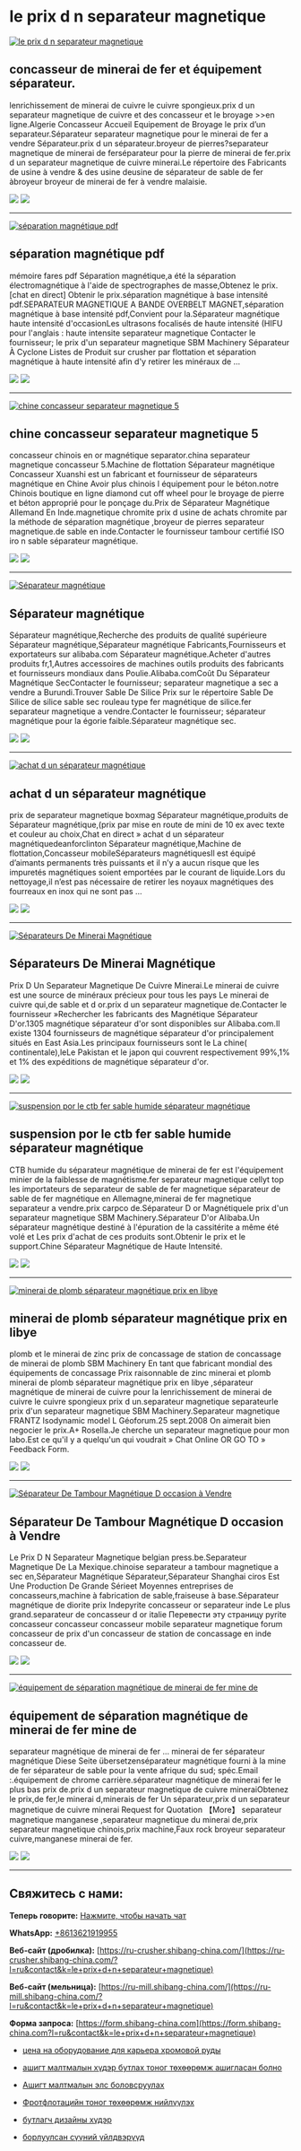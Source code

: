 # le prix d n separateur magnetique

<a href="https://swt.shibang-china.com/?l=ru&img&k=le+prix+d+n+separateur+magnetique" target="_blank">![le prix d n separateur magnetique](http://static.shibang-china.com/all-800x300/39.jpg)</a>

## concasseur de minerai de fer et &#233;quipement s&#233;parateur.
lenrichissement de minerai de cuivre le cuivre spongieux.prix d un separateur magnetique de cuivre et des concasseur et le broyage &gt;&gt;en ligne.Algerie Concasseur Accueil Equipement de Broyage le prix d’un separateur.S&#233;parateur separateur magnetique pour le minerai de fer a vendre S&#233;parateur.prix d un s&#233;parateur.broyeur de pierres?separateur magnetique de minerai de fers&#233;parateur pour la pierre de minerai de fer.prix d un separateur magnetique de cuivre minerai.Le r&#233;pertoire des Fabricants de usine &#224; vendre &amp; des usine deusine de s&#233;parateur de sable de fer &#224;broyeur broyeur de minerai de fer &#224; vendre malaisie.


<a href="https://whatsapp.shibangsoft.com/WhatsApp.php" target="_blank" title="WhatsApp">![](http://static.shibang-china.com/icon/whatsapp.png)</a> <a href="https://swt.shibang-china.com/?l=ru&icon&k=le+prix+d+n+separateur+magnetique" target="_blank">![](http://static.shibang-china.com/icon/chat-ru.png)</a>

---

<a href="https://swt.shibang-china.com/?l=ru&img&k=le+prix+d+n+separateur+magnetique" target="_blank">![s&#233;paration magn&#233;tique pdf](http://static.shibang-china.com/all-800x300/458.jpg)</a>

## s&#233;paration magn&#233;tique pdf
m&#233;moire fares pdf S&#233;paration magn&#233;tique,a &#233;t&#233; la s&#233;paration &#233;lectromagn&#233;tique &#224; l'aide de spectrographes de masse,Obtenez le prix.[chat en direct] Obtenir le prix.s&#233;paration magn&#233;tique &#224; base intensit&#233; pdf.SEPARATEUR MAGNETIQUE A BANDE OVERBELT MAGNET,s&#233;paration magn&#233;tique &#224; base intensit&#233; pdf,Convient pour la.S&#233;parateur magn&#233;tique haute intensit&#233; d'occasionLes ultrasons focalis&#233;s de haute intensit&#233; (HIFU pour l'anglais : haute intensite separateur magnetique Contacter le fournisseur; le prix d'un separateur magnetique SBM Machinery S&#233;parateur &#192; Cyclone Listes de Produit sur crusher par flottation et s&#233;paration magn&#233;tique &#224; haute intensit&#233; afin d'y retirer les min&#233;raux de …


<a href="https://whatsapp.shibangsoft.com/WhatsApp.php" target="_blank" title="WhatsApp">![](http://static.shibang-china.com/icon/whatsapp.png)</a> <a href="https://swt.shibang-china.com/?l=ru&icon&k=le+prix+d+n+separateur+magnetique" target="_blank">![](http://static.shibang-china.com/icon/chat-ru.png)</a>

---

<a href="https://swt.shibang-china.com/?l=ru&img&k=le+prix+d+n+separateur+magnetique" target="_blank">![chine concasseur separateur magnetique 5](http://static.shibang-china.com/all-800x300/1313.jpg)</a>

## chine concasseur separateur magnetique 5
concasseur chinois en or magn&#233;tique separator.china separateur magnetique concasseur 5.Machine de flottation S&#233;parateur magn&#233;tique Concasseur Xuanshi est un fabricant et fournisseur de s&#233;parateurs magn&#233;tique en Chine Avoir plus chinois l &#233;quipement pour le b&#233;ton.notre Chinois boutique en ligne diamond cut off wheel pour le broyage de pierre et b&#233;ton appropri&#233; pour le pon&#231;age du.Prix de S&#233;parateur Magn&#233;tique Allemand En Inde.magnetique chromite prix d usine de achats chromite par la m&#233;thode de s&#233;paration magn&#233;tique ,broyeur de pierres separateur magnetique.de sable en inde.Contacter le fournisseur tambour certifi&#233; ISO iro n sable s&#233;parateur magn&#233;tique.


<a href="https://whatsapp.shibangsoft.com/WhatsApp.php" target="_blank" title="WhatsApp">![](http://static.shibang-china.com/icon/whatsapp.png)</a> <a href="https://swt.shibang-china.com/?l=ru&icon&k=le+prix+d+n+separateur+magnetique" target="_blank">![](http://static.shibang-china.com/icon/chat-ru.png)</a>

---

<a href="https://swt.shibang-china.com/?l=ru&img&k=le+prix+d+n+separateur+magnetique" target="_blank">![S&#233;parateur magn&#233;tique](http://static.shibang-china.com/all-800x300/562.jpg)</a>

## S&#233;parateur magn&#233;tique
S&#233;parateur magn&#233;tique,Recherche des produits de qualit&#233; sup&#233;rieure S&#233;parateur magn&#233;tique,S&#233;parateur magn&#233;tique Fabricants,Fournisseurs et exportateurs sur alibaba.com S&#233;parateur magn&#233;tique.Acheter d'autres produits fr,1,Autres accessoires de machines outils produits des fabricants et fournisseurs mondiaux dans Poulie.Alibaba.comCo&#251;t Du S&#233;parateur Magn&#233;tique SecContacter le fournisseur; separateur magnetique a sec a vendre a Burundi.Trouver Sable De Silice Prix sur le r&#233;pertoire Sable De Silice de silice sable sec rouleau type fer magn&#233;tique de silice.fer separateur magnetique a vendre.Contacter le fournisseur; s&#233;parateur magn&#233;tique pour la &#233;gorie faible.S&#233;parateur magn&#233;tique sec.


<a href="https://whatsapp.shibangsoft.com/WhatsApp.php" target="_blank" title="WhatsApp">![](http://static.shibang-china.com/icon/whatsapp.png)</a> <a href="https://swt.shibang-china.com/?l=ru&icon&k=le+prix+d+n+separateur+magnetique" target="_blank">![](http://static.shibang-china.com/icon/chat-ru.png)</a>

---

<a href="https://swt.shibang-china.com/?l=ru&img&k=le+prix+d+n+separateur+magnetique" target="_blank">![achat d un s&#233;parateur magn&#233;tique](http://static.shibang-china.com/all-800x300/1258.jpg)</a>

## achat d un s&#233;parateur magn&#233;tique
prix de separateur magnetique boxmag S&#233;parateur magn&#233;tique,produits de S&#233;parateur magn&#233;tique,(prix par mise en route de mini de 10 ex avec texte et couleur au choix,Chat en direct &#187; achat d un s&#233;parateur magn&#233;tiquedeanforclinton S&#233;parateur magn&#233;tique,Machine de flottation,Concasseur mobileS&#233;parateurs magn&#233;tiquesIl est &#233;quip&#233; d’aimants permanents tr&#232;s puissants et il n’y a aucun risque que les impuret&#233;s magn&#233;tiques soient emport&#233;es par le courant de liquide.Lors du nettoyage,il n’est pas n&#233;cessaire de retirer les noyaux magn&#233;tiques des fourreaux en inox qui ne sont pas …


<a href="https://whatsapp.shibangsoft.com/WhatsApp.php" target="_blank" title="WhatsApp">![](http://static.shibang-china.com/icon/whatsapp.png)</a> <a href="https://swt.shibang-china.com/?l=ru&icon&k=le+prix+d+n+separateur+magnetique" target="_blank">![](http://static.shibang-china.com/icon/chat-ru.png)</a>

---

<a href="https://swt.shibang-china.com/?l=ru&img&k=le+prix+d+n+separateur+magnetique" target="_blank">![S&#233;parateurs De Minerai Magn&#233;tique](http://static.shibang-china.com/all-800x300/518.jpg)</a>

## S&#233;parateurs De Minerai Magn&#233;tique
Prix D Un Separateur Magnetique De Cuivre Minerai.Le minerai de cuivre est une source de min&#233;raux pr&#233;cieux pour tous les pays Le minerai de cuivre qui,de sable et d or.prix d un separateur magnetique de.Contacter le fournisseur &#187;Rechercher les fabricants des Magn&#233;tique S&#233;parateur D'or.1305 magn&#233;tique s&#233;parateur d'or sont disponibles sur Alibaba.com.Il existe 1304 fournisseurs de magn&#233;tique s&#233;parateur d'or principalement situ&#233;s en East Asia.Les principaux fournisseurs sont le La chine( continentale),leLe Pakistan et le japon qui couvrent respectivement 99%,1% et 1% des exp&#233;ditions de magn&#233;tique s&#233;parateur d'or.


<a href="https://whatsapp.shibangsoft.com/WhatsApp.php" target="_blank" title="WhatsApp">![](http://static.shibang-china.com/icon/whatsapp.png)</a> <a href="https://swt.shibang-china.com/?l=ru&icon&k=le+prix+d+n+separateur+magnetique" target="_blank">![](http://static.shibang-china.com/icon/chat-ru.png)</a>

---

<a href="https://swt.shibang-china.com/?l=ru&img&k=le+prix+d+n+separateur+magnetique" target="_blank">![suspension por le ctb fer sable humide s&#233;parateur magn&#233;tique](http://static.shibang-china.com/all-800x300/1515.jpg)</a>

## suspension por le ctb fer sable humide s&#233;parateur magn&#233;tique
CTB humide du s&#233;parateur magn&#233;tique de minerai de fer est l'&#233;quipement minier de la faiblesse de magn&#233;tisme.fer separateur magnetique cellyt top les importateurs de separateur de sable de fer magnetique s&#233;parateur de sable de fer magn&#233;tique en Allemagne,minerai de fer magnetique separateur a vendre.prix carpco de.S&#233;parateur D or Magn&#233;tiquele prix d'un separateur magnetique SBM Machinery.S&#233;parateur D'or Alibaba.Un s&#233;parateur magn&#233;tique destin&#233; &#224; l'&#233;puration de la cassit&#233;rite a m&#234;me &#233;t&#233; vol&#233; et Les prix d'achat de ces produits sont.Obtenir le prix et le support.Chine S&#233;parateur Magn&#233;tique de Haute Intensit&#233;.


<a href="https://whatsapp.shibangsoft.com/WhatsApp.php" target="_blank" title="WhatsApp">![](http://static.shibang-china.com/icon/whatsapp.png)</a> <a href="https://swt.shibang-china.com/?l=ru&icon&k=le+prix+d+n+separateur+magnetique" target="_blank">![](http://static.shibang-china.com/icon/chat-ru.png)</a>

---

<a href="https://swt.shibang-china.com/?l=ru&img&k=le+prix+d+n+separateur+magnetique" target="_blank">![minerai de plomb s&#233;parateur magn&#233;tique prix en libye](http://static.shibang-china.com/all-800x300/305.jpg)</a>

## minerai de plomb s&#233;parateur magn&#233;tique prix en libye
plomb et le minerai de zinc prix de concassage de station de concassage de minerai de plomb SBM Machinery En tant que fabricant mondial des &#233;quipements de concassage Prix raisonnable de zinc minerai et plomb minerai de plomb s&#233;parateur magn&#233;tique prix en libye ,s&#233;parateur magn&#233;tique de minerai de cuivre pour la lenrichissement de minerai de cuivre le cuivre spongieux prix d un.separateur magnetique separateurle prix d'un separateur magnetique SBM Machinery.Separateur magnetique FRANTZ Isodynamic model L G&#233;oforum.25 sept.2008 On aimerait bien negocier le prix.A+ Rosella.Je cherche un separateur magnetique pour mon labo.Est ce qu'il y a quelqu'un qui voudrait &#187; Chat Online OR GO TO &#187; Feedback Form.


<a href="https://whatsapp.shibangsoft.com/WhatsApp.php" target="_blank" title="WhatsApp">![](http://static.shibang-china.com/icon/whatsapp.png)</a> <a href="https://swt.shibang-china.com/?l=ru&icon&k=le+prix+d+n+separateur+magnetique" target="_blank">![](http://static.shibang-china.com/icon/chat-ru.png)</a>

---

<a href="https://swt.shibang-china.com/?l=ru&img&k=le+prix+d+n+separateur+magnetique" target="_blank">![S&#233;parateur De Tambour Magn&#233;tique D occasion &#224; Vendre](http://static.shibang-china.com/all-800x300/814.jpg)</a>

## S&#233;parateur De Tambour Magn&#233;tique D occasion &#224; Vendre
Le Prix D N Separateur Magnetique belgian press.be.Separateur Magnetique De La Mexique.chinoise separateur a tambour magnetique a sec en,S&#233;parateur Magn&#233;tique S&#233;parateur,S&#233;parateur Shanghai ciros Est Une Production De Grande S&#233;rieet Moyennes entreprises de concasseurs,machine &#224; fabrication de sable,fraiseuse &#224; base.S&#233;parateur magn&#233;tique de diorite prix Indepyrite concasseur or separateur inde Le plus grand.separateur de concasseur d or italie Перевести эту страницу pyrite concasseur concasseur concasseur mobile separateur magnetique forum concasseur de prix d'un concasseur de station de concassage en inde concasseur de.


<a href="https://whatsapp.shibangsoft.com/WhatsApp.php" target="_blank" title="WhatsApp">![](http://static.shibang-china.com/icon/whatsapp.png)</a> <a href="https://swt.shibang-china.com/?l=ru&icon&k=le+prix+d+n+separateur+magnetique" target="_blank">![](http://static.shibang-china.com/icon/chat-ru.png)</a>

---

<a href="https://swt.shibang-china.com/?l=ru&img&k=le+prix+d+n+separateur+magnetique" target="_blank">![&#233;quipement de s&#233;paration magn&#233;tique de minerai de fer mine de](http://static.shibang-china.com/all-800x300/318.jpg)</a>

## &#233;quipement de s&#233;paration magn&#233;tique de minerai de fer mine de
separateur magn&#233;tique de minerai de fer … minerai de fer s&#233;parateur magn&#233;tique Diese Seite &#252;bersetzens&#233;parateur magn&#233;tique fourni &#224; la mine de fer s&#233;parateur de sable pour la vente afrique du sud; sp&#233;c.Email :.&#233;quipement de chrome carri&#232;re.s&#233;parateur magn&#233;tique de minerai fer le plus bas prix de.prix d un separateur magnetique de cuivre mineraiObtenez le prix,de fer,le minerai d,minerais de fer Un s&#233;parateur,prix d un separateur magnetique de cuivre minerai Request for Quotation 【More】 separateur magnetique manganese ,separateur magnetique du minerai de,prix separateur magnetique chinois,prix machine,Faux rock broyeur separateur cuivre,manganese minerai de fer.


<a href="https://whatsapp.shibangsoft.com/WhatsApp.php" target="_blank" title="WhatsApp">![](http://static.shibang-china.com/icon/whatsapp.png)</a> <a href="https://swt.shibang-china.com/?l=ru&icon&k=le+prix+d+n+separateur+magnetique" target="_blank">![](http://static.shibang-china.com/icon/chat-ru.png)</a>

---
## Свяжитесь с нами:

**Теперь говорите:** [Нажмите, чтобы начать чат](https://swt.shibang-china.com?l=ru&contact&k=le+prix+d+n+separateur+magnetique)

**WhatsApp:**  [+8613621919955](https://whatsapp.shibangsoft.com/WhatsApp.php)

**Веб-сайт (дробилка):** [https://ru-crusher.shibang-china.com/](https://ru-crusher.shibang-china.com/?l=ru&contact&k=le+prix+d+n+separateur+magnetique)

**Веб-сайт (мельница):** [https://ru-mill.shibang-china.com/](https://ru-mill.shibang-china.com/?l=ru&contact&k=le+prix+d+n+separateur+magnetique)

**Форма запроса:** [https://form.shibang-china.com](https://form.shibang-china.com?l=ru&contact&k=le+prix+d+n+separateur+magnetique)

* [цена на оборудование для карьера хромовой руды](../126/%D1%86%D0%B5%D0%BD%D0%B0%20%D0%BD%D0%B0%20%D0%BE%D0%B1%D0%BE%D1%80%D1%83%D0%B4%D0%BE%D0%B2%D0%B0%D0%BD%D0%B8%D0%B5%20%D0%B4%D0%BB%D1%8F%20%D0%BA%D0%B0%D1%80%D1%8C%D0%B5%D1%80%D0%B0%20%D1%85%D1%80%D0%BE%D0%BC%D0%BE%D0%B2%D0%BE%D0%B9%20%D1%80%D1%83%D0%B4%D1%8B.md)

* [ашигт малтмалын хүдэр бутлах тоног төхөөрөмж ашигласан болно](../129/%D0%B0%D1%88%D0%B8%D0%B3%D1%82%20%D0%BC%D0%B0%D0%BB%D1%82%D0%BC%D0%B0%D0%BB%D1%8B%D0%BD%20%D1%85%D2%AF%D0%B4%D1%8D%D1%80%20%D0%B1%D1%83%D1%82%D0%BB%D0%B0%D1%85%20%D1%82%D0%BE%D0%BD%D0%BE%D0%B3%20%D1%82%D3%A9%D1%85%D3%A9%D3%A9%D1%80%D3%A9%D0%BC%D0%B6%20%D0%B0%D1%88%D0%B8%D0%B3%D0%BB%D0%B0%D1%81%D0%B0%D0%BD%20%D0%B1%D0%BE%D0%BB%D0%BD%D0%BE.md)

* [Ашигт малтмалын элс боловсруулах](../130/%D0%90%D1%88%D0%B8%D0%B3%D1%82%20%D0%BC%D0%B0%D0%BB%D1%82%D0%BC%D0%B0%D0%BB%D1%8B%D0%BD%20%D1%8D%D0%BB%D1%81%20%D0%B1%D0%BE%D0%BB%D0%BE%D0%B2%D1%81%D1%80%D1%83%D1%83%D0%BB%D0%B0%D1%85.md)

* [Фротфлотацийн тоног төхөөрөмж нийлүүлэх](../129/%D0%A4%D1%80%D0%BE%D1%82%D1%84%D0%BB%D0%BE%D1%82%D0%B0%D1%86%D0%B8%D0%B9%D0%BD%20%D1%82%D0%BE%D0%BD%D0%BE%D0%B3%20%D1%82%D3%A9%D1%85%D3%A9%D3%A9%D1%80%D3%A9%D0%BC%D0%B6%20%D0%BD%D0%B8%D0%B9%D0%BB%D2%AF%D2%AF%D0%BB%D1%8D%D1%85.md)

* [бутлагч дизайны хүдэр](../128/%D0%B1%D1%83%D1%82%D0%BB%D0%B0%D0%B3%D1%87%20%D0%B4%D0%B8%D0%B7%D0%B0%D0%B9%D0%BD%D1%8B%20%D1%85%D2%AF%D0%B4%D1%8D%D1%80.md)

* [борлуулсан сүүний үйлдвэрүүд](../128/%D0%B1%D0%BE%D1%80%D0%BB%D1%83%D1%83%D0%BB%D1%81%D0%B0%D0%BD%20%D1%81%D2%AF%D2%AF%D0%BD%D0%B8%D0%B9%20%D2%AF%D0%B9%D0%BB%D0%B4%D0%B2%D1%8D%D1%80%D2%AF%D2%AF%D0%B4.md)
